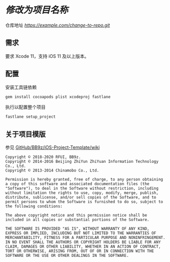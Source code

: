 # *修改为项目名称*

仓库地址 *https://example.com/change-to-repo.git*

## 需求

要求 Xcode 11，支持 iOS 11 及以上版本。

## 配置

安装工具链依赖

```sh
gem install cocoapods plist xcodeproj fastlane
```

执行以配置整个项目

```sh
fastlane setup_project
```

## 关于项目模版

参见 [GitHub/BB9z/iOS-Project-Template/wiki](https://github.com/BB9z/iOS-Project-Template/wiki)

```text
Copyright © 2018-2020 RFUI, BB9z.
Copyright © 2014-2016 Beijing ZhiYun ZhiYuan Information Technology Co., Ltd.
Copyright © 2013-2014 Chinamobo Co., Ltd.

Permission is hereby granted, free of charge, to any person obtaining a copy of this software and associated documentation files (the "Software"), to deal in the Software without restriction, including without limitation the rights to use, copy, modify, merge, publish, distribute, sublicense, and/or sell copies of the Software, and to permit persons to whom the Software is furnished to do so, subject to the following conditions:

The above copyright notice and this permission notice shall be included in all copies or substantial portions of the Software.

THE SOFTWARE IS PROVIDED "AS IS", WITHOUT WARRANTY OF ANY KIND, EXPRESS OR IMPLIED, INCLUDING BUT NOT LIMITED TO THE WARRANTIES OF MERCHANTABILITY, FITNESS FOR A PARTICULAR PURPOSE AND NONINFRINGEMENT. IN NO EVENT SHALL THE AUTHORS OR COPYRIGHT HOLDERS BE LIABLE FOR ANY CLAIM, DAMAGES OR OTHER LIABILITY, WHETHER IN AN ACTION OF CONTRACT, TORT OR OTHERWISE, ARISING FROM, OUT OF OR IN CONNECTION WITH THE SOFTWARE OR THE USE OR OTHER DEALINGS IN THE SOFTWARE.
```
